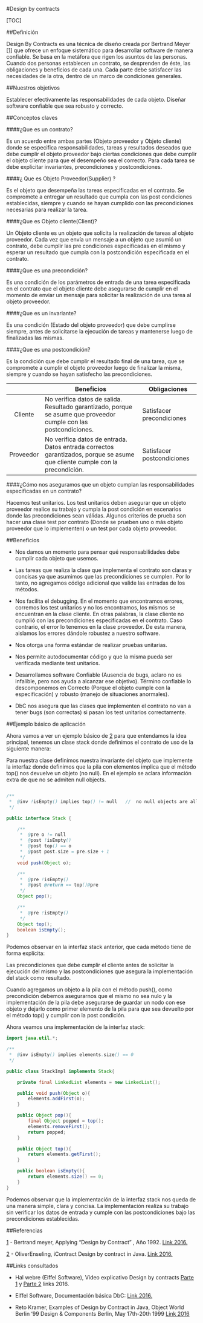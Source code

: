 #Design by contracts

[TOC]

##Definición

Design By Contracts es una técnica de diseño creada por Bertrand Meyer [[1]] que ofrece un enfoque sistemático para desarrollar software de manera confiable. Se basa en la metáfora que rigen los asuntos de las personas. Cuando dos personas establecen un contrato, se desprenden de éste, las obligaciones y beneficios de cada una. Cada parte debe satisfacer las necesidades de la otra, dentro de un marco de condiciones generales.

##Nuestros objetivos

Establecer efectivamente las responsabilidades de cada objeto.
Diseñar software confiable que sea robusto y correcto.

##Conceptos claves

####¿Que es  un contrato?

Es un acuerdo entre ambas partes (Objeto proveedor y Objeto cliente) donde se especifica responsabilidades, tareas y resultados deseados que debe cumplir el objeto proveedor bajo ciertas condiciones que debe cumplir el objeto cliente para que el desempeño sea el correcto. Para cada tarea se debe explicitar invariantes, precondiciones y postcondiciones.

####¿ Que es Objeto Proveedor(Supplier) ?

Es el objeto que desempeña las tareas especificadas en el contrato. Se compromete a entregar un resultado que cumpla con las post condiciones establecidas, siempre y cuando se hayan cumplido con las precondiciones necesarias para realizar la tarea.

####¿Que es Objeto cliente(Client)?

 Un Objeto cliente es un objeto que solicita la realización de tareas al objeto proveedor. Cada vez que envía un mensaje a un objeto que asumió un contrato, debe cumplir las pre condiciones especificadas en el mismo y esperar un resultado que cumpla con la postcondición especificada en el contrato.

####¿Que es una precondición?

Es una condición de los parámetros de entrada de una tarea especificada en el contrato que el objeto cliente debe asegurarse de cumplir en el momento de enviar un mensaje para solicitar la realización de una tarea al objeto proveedor.

####¿Que es un invariante?

 Es una condición (Estado del objeto proveedor) que debe cumplirse siempre, antes de solicitarse la ejecución de tareas y mantenerse luego de finalizadas las mismas.

####¿Que es una postcondición?

Es la condición que debe cumplir el resultado final de una tarea, que se compromete a cumplir el objeto proveedor luego de finalizar la misma, siempre y cuando se hayan satisfecho las precondiciones.


|         | Beneficios   | Obligaciones |
|:-------:|--------------|--------------|
|Cliente  |    No verifica datos de salida. Resultado garantizado, porque se asume que proveedor cumple con las postcondiciones.|Satisfacer precondiciones|
|Proveedor|  No verifica datos de entrada. Datos entrada correctos garantizados, porque se asume que cliente cumple con la precondición.    |  Satisfacer postcondiciones|

####¿Cómo nos aseguramos que un objeto cumplan las responsabilidades especificadas en un contrato?

Hacemos test unitarios. Los test unitarios deben asegurar que un objeto proveedor realice su trabajo y cumpla la post condición en escenarios donde las precondiciones sean válidas. Algunos criterios de prueba son hacer una clase test por contrato (Donde se prueben uno o más objeto proveedor que lo implementen) o un test por cada objeto proveedor.

##Beneficios

- Nos damos un momento para pensar qué responsabilidades debe cumplir cada objeto que usemos.

- Las tareas que realiza la clase que implementa el contrato son claras y concisas ya que asumimos que las precondiciones se cumplen. Por lo tanto, no agregamos código adicional que valide las entradas de los métodos.

- Nos facilita el debugging. En el momento que encontramos errores, corremos los test unitarios y no los encontramos, los mismos se encuentran en la clase cliente. En otras palabras, la clase cliente no cumplió con las precondiciones especificadas en el contrato. Caso contrario, el error lo tenemos en la clase proveedor. De esta manera, aislamos los errores dándole robustez a nuestro software.

- Nos otorga una forma estándar de realizar pruebas unitarias.

- Nos permite autodocumentar código y que la misma pueda ser verificada mediante test unitarios.

- Desarrollamos software Confiable (Ausencia de bugs, aclaro no es infalible, pero nos ayuda a alcanzar ese objetivo). Término confiable lo descomponemos en Correcto (Porque el objeto cumple con la especificación) y robusto (manejo de situaciones anormales).

- DbC nos asegura que las clases que implementen el contrato no van a tener bugs (son correctas) si pasan los test unitarios correctamente.

##Ejemplo básico de aplicación

Ahora vamos a ver un ejemplo básico de [2] para que entendamos la idea principal, tenemos un clase stack donde definimos el contrato de uso de la siguiente manera:

Para nuestra clase definimos nuestra invariante del objeto que implemente la interfaz donde definimos que la pila con elementos implica que el método top() nos devuelve un objeto (no null). En el ejemplo se aclara información extra de que no se admiten null objects.

``` Java

/**
 *  @inv !isEmpty() implies top() != null   //  no null objects are allowed.
 */

public interface Stack {

    /**
     *  @pre o != null
     *  @post !isEmpty()
     *  @post top() == o
     *  @post post.size = pre.size + 1
     */
    void push(Object o);

    /**
     *  @pre !isEmpty()
     *  @post @return == top()@pre
     */
    Object pop();

 	/**
     *  @pre !isEmpty()
     */
    Object top();
    boolean isEmpty();
}

```

Podemos observar en la interfaz stack anterior, que cada método tiene de forma explícita:

Las precondiciones que debe cumplir el cliente antes de solicitar la ejecución del mismo y las postcondiciones que asegura la implementación del stack como resultado.

Cuando agregamos un objeto a la pila con el método push(), como precondición debemos asegurarnos que el mismo no sea nulo y la implementación de la pila debe asegurarse de guardar un nodo con ese objeto y dejarlo como primer elemento de la pila para que sea devuelto por el método top() y cumplir con la post condición.

Ahora veamos una implementación de la interfaz stack:

``` Java
import java.util.*;

/**
 *  @inv isEmpty() implies elements.size() == 0
 */

public class StackImpl implements Stack{

    private final LinkedList elements = new LinkedList();

    public void push(Object o){
        elements.addFirst(o);
    }

    public Object pop(){
        final Object popped = top();
        elements.removeFirst();
        return popped;
    }

    public Object top(){
        return elements.getFirst();
    }

    public boolean isEmpty(){
        return elements.size() == 0;
    }
}
```

Podemos observar que la implementación de la interfaz stack nos queda de una manera simple, clara y concisa. La implementación realiza su trabajo sin verificar los datos de entrada y cumple con las postcondiciones bajo las precondiciones establecidas.

##Referencias

[1] - Bertrand meyer, Applying “Design by Contract” , Año 1992. [Link 2016.](http://se.ethz.ch/~meyer/publications/computer/contract.pdf)

[2] - OliverEnseling, iContract Design by contract in Java. [Link 2016.](http://www.javaworld.com/article/2074956/learn-java/icontract--design-by-contract-in-java.html)


##Links consultados

- Hal webre (Eiffel Software), Video explicativo Design by contracts [Parte 1](https://www.youtube.com/watch?v=v1phSCx_Vvg) y [Parte 2](https://www.youtube.com/watch?v=8XV0khSeKaw) links 2016.


- Eiffel Software, Documentación básica DbC: [Link 2016.](https://www.eiffel.com/values/design-by-contract/introduction/)

- Reto Kramer, Examples of Design by Contract in Java, Object World Berlin ‘99 Design & Components Berlin, May 17th-20th 1999 [Link 2016](http://web.cse.ohio-state.edu/software/2221/web-sw1/extras/slides/09.Design-by-Contract.pdf)


<!-- References on text -->
[1]: http://se.ethz.ch/~meyer/publications/computer/contract.pdf
[2]: http://www.javaworld.com/article/2074956/learn-java/icontract--design-by-contract-in-java.html

